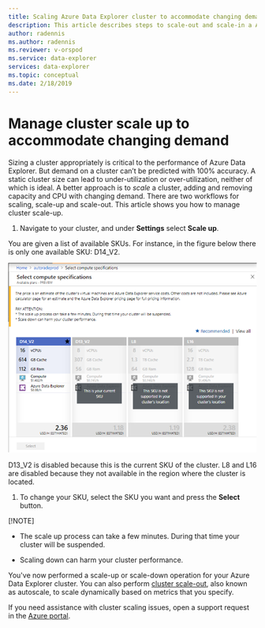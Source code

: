 ```yaml
---
title: Scaling Azure Data Explorer cluster to accommodate changing demand
description: This article describes steps to scale-out and scale-in a Azure Data Explorer cluster based on changing demand.
author: radennis
ms.author: radennis
ms.reviewer: v-orspod
ms.service: data-explorer
services: data-explorer
ms.topic: conceptual
ms.date: 2/18/2019
---
```


# Manage cluster scale up to accommodate changing demand

Sizing a cluster appropriately is critical to the performance of Azure Data Explorer. But demand on a cluster can’t be predicted with 100% accuracy. A static cluster size can lead to under-utilization or over-utilization, neither of which is ideal. A better approach is to *scale* a cluster, adding and removing capacity and CPU with changing demand. There are two workflows for scaling, scale-up and scale-out. This article shows you how to manage cluster scale-up.

1. Navigate to your cluster, and under **Settings** select **Scale up**.

You are given a list of available SKUs. For instance, in the figure below there is only one available SKU: D14_V2.

![Scale up](media/manage-cluster-scale-up/scale-up.png)

D13_V2 is disabled because this is the current SKU of the cluster. L8 and L16 are disabled because they not available in the region where the cluster is located.

1. To change your SKU, select the SKU you want and press the **Select** button.

[!NOTE] 

* The scale up process can take a few minutes. During that time your cluster will be suspended.

* Scaling down can harm your cluster performance.

You've now performed a scale-up or scale-down operation for your Azure Data Explorer cluster. You can also perform [cluster scale-out](manage-cluster-scale-out.md), also known as autoscale, to scale dynamically based on metrics that you specify.

If you need assistance with cluster scaling issues, open a support request in the [Azure portal](https://portal.azure.com/#blade/Microsoft_Azure_Support/HelpAndSupportBlade/overview).